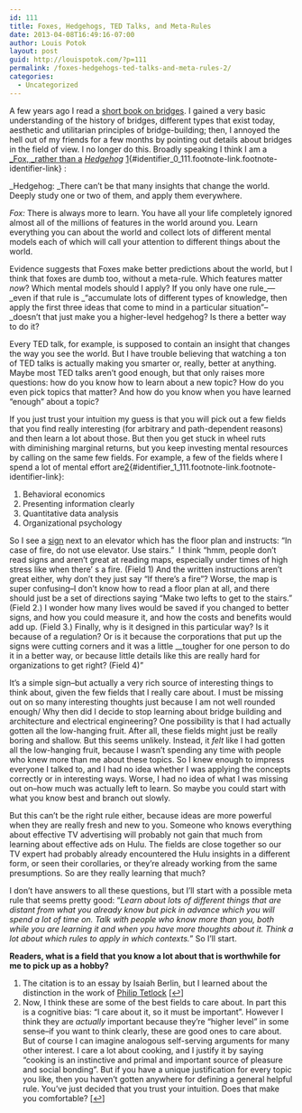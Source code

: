 ```yaml
---
id: 111
title: Foxes, Hedgehogs, TED Talks, and Meta-Rules
date: 2013-04-08T16:49:16-07:00
author: Louis Potok
layout: post
guid: http://louispotok.com/?p=111
permalink: /foxes-hedgehogs-ted-talks-and-meta-rules-2/
categories:
  - Uncategorized
---
```

A few years ago I read a [short book on bridges](http://www.amazon.com/gp/product/0486429954/ref=oh_details_o07_s01_i00?ie=UTF8&psc=1). I gained a very basic understanding of the history of bridges, different types that exist today, aesthetic and utilitarian principles of bridge-building; then, I annoyed the hell out of my friends for a few months by pointing out details about bridges in the field of view. I no longer do this. Broadly speaking I think I am a [_Fox, _rather than a](http://en.wikipedia.org/wiki/The_Hedgehog_and_the_Fox) _[Hedgehog](http://en.wikipedia.org/wiki/The_Hedgehog_and_the_Fox)_ [1](#footnote_0_111 "The citation is to an essay by Isaiah Berlin, but I learned about the distinction in the work of Philip Tetlock"){#identifier_0_111.footnote-link.footnote-identifier-link} :

_Hedgehog: _There can&#8217;t be that many insights that change the world. Deeply study one or two of them, and apply them everywhere.

_Fox:_ There is always more to learn. You have all your life completely ignored almost all of the millions of features in the world around you. Learn everything you can about the world and collect lots of different mental models each of which will call your attention to different things about the world.

Evidence suggests that Foxes make better predictions about the world, but I think that foxes are dumb too, without a meta-rule. Which features matter _now_? Which mental models should I apply? If you only have one rule_&#8212;_even if that rule is _&#8220;accumulate lots of different types of knowledge, then apply the first three ideas that come to mind in a particular situation&#8221;&#8211;_doesn&#8217;t that just make you a higher-level hedgehog? Is there a better way to do it?

Every TED talk, for example, is supposed to contain an insight that changes the way you see the world. But I have trouble believing that watching a ton of TED talks is actually making you smarter or, really, better at anything. Maybe most TED talks aren&#8217;t good enough, but that only raises more questions: how do you know how to learn about a new topic? How do you even pick topics that matter? And how do you know when you have learned &#8220;enough&#8221; about a topic?

If you just trust your intuition my guess is that you will pick out a few fields that you find really interesting (for arbitrary and path-dependent reasons) and then learn a lot about those. But then you get stuck in wheel ruts with diminishing marginal returns, but you keep investing mental resources by calling on the same few fields. For example, a few of the fields where I spend a lot of mental effort are[2](#footnote_1_111 "Now, I think these are some of the best fields to care about. In part this is a cognitive bias: &ldquo;I care about it, so it must be important&rdquo;. However I think they are&nbsp;actually&nbsp;important&nbsp;because they&rsquo;re &ldquo;higher level&rdquo; in some sense&ndash;if you want to think clearly, these are good ones to care about. But of course I can imagine analogous self-serving arguments for many other interest. I care a lot about cooking, and I justify it by saying &ldquo;cooking is an instinctive and primal and important source of pleasure and social bonding&rdquo;. But if you have a unique justification for every topic you like, then you haven&rsquo;t gotten anywhere for defining a general helpful rule. You&rsquo;ve just decided that you trust your intuition. Does that make you comfortable?"){#identifier_1_111.footnote-link.footnote-identifier-link}:

  1. Behavioral economics
  2. Presenting information clearly
  3. Quantitative data analysis
  4. Organizational psychology

So I see a [sign](http://www.swsa.net/images/83%20vestin%20fire%20elevator%20sign.JPG) next to an elevator which has the floor plan and instructs: &#8220;In case of fire, do not use elevator. Use stairs.&#8221;  I think &#8220;hmm, people don&#8217;t read signs and aren&#8217;t great at reading maps, especially under times of high stress like when there&#8217; s a fire. (Field 1) And the written instructions aren&#8217;t great either, why don&#8217;t they just say &#8220;If there&#8217;s a fire&#8221;? Worse, the map is super confusing&#8211;I don&#8217;t know how to read a floor plan at all, and there should just be a set of directions saying &#8220;Make two lefts to get to the stairs.&#8221; (Field 2.) I wonder how many lives would be saved if you changed to better signs, and how you could measure it, and how the costs and benefits would add up. (Field 3.) Finally, why is it designed in this particular way? Is it because of a regulation? Or is it because the corporations that put up the signs were cutting corners and it was a little __tougher for one person to do it in a better way, or because little details like this are really hard for organizations to get right? (Field 4)&#8221;

It&#8217;s a simple sign&#8211;but actually a very rich source of interesting things to think about, given the few fields that I really care about. I must be missing out on so many interesting thoughts just because I am not well rounded enough/ Why then did I decide to stop learning about bridge building and architecture and electrical engineering? One possibility is that I had actually gotten all the low-hanging fruit. After all, these fields might just be really boring and shallow. But this seems unlikely. Instead, it _felt_ like I had gotten all the low-hanging fruit, because I wasn&#8217;t spending any time with people who knew more than me about these topics. So I knew enough to impress everyone I talked to, and I had no idea whether I was applying the concepts correctly or in interesting ways. Worse, I had no idea of what I was missing out on&#8211;how much was actually left to learn. So maybe you could start with what you know best and branch out slowly.

But this can&#8217;t be the right rule either, because ideas are more powerful when they are really fresh and new to you. Someone who knows everything about effective TV advertising will probably not gain that much from learning about effective ads on Hulu. The fields are close together so our TV expert had probably already encountered the Hulu insights in a different form, or seen their corollaries, or they&#8217;re already working from the same presumptions. So are they really learning that much?

I don&#8217;t have answers to all these questions, but I&#8217;ll start with a possible meta rule that seems pretty good: &#8220;_Learn about lots of different things that are distant from what you already know but pick in advance which you will spend a lot of time on. Talk with people who know more than you, both while you are learning it and when you have more thoughts about it. Think a lot about which rules to apply in which contexts._&#8221; So I&#8217;ll start.

**Readers, what is a field that you know a lot about that is worthwhile for me to pick up as a hobby?**

<ol class="footnotes">
  <li id="footnote_0_111" class="footnote">
    The citation is to an essay by Isaiah Berlin, but I learned about the distinction in the work of <a href="http://en.wikipedia.org/wiki/Philip_E._Tetlock">Philip Tetlock</a> [<a href="#identifier_0_111" class="footnote-link footnote-back-link">&#8617;</a>]
  </li>
  <li id="footnote_1_111" class="footnote">
    Now, I think these are some of the best fields to care about. In part this is a cognitive bias: &#8220;I care about it, so it must be important&#8221;. However I think they are <em>actually</em> important because they&#8217;re &#8220;higher level&#8221; in some sense&#8211;if you want to think clearly, these are good ones to care about. But of course I can imagine analogous self-serving arguments for many other interest. I care a lot about cooking, and I justify it by saying &#8220;cooking is an instinctive and primal and important source of pleasure and social bonding&#8221;. But if you have a unique justification for every topic you like, then you haven&#8217;t gotten anywhere for defining a general helpful rule. You&#8217;ve just decided that you trust your intuition. Does that make you comfortable? [<a href="#identifier_1_111" class="footnote-link footnote-back-link">&#8617;</a>]
  </li>
</ol>